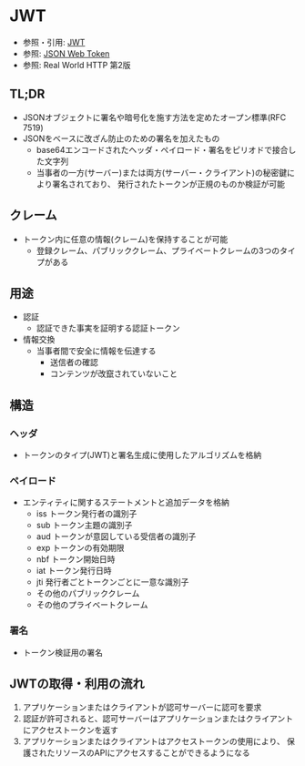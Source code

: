 # JWT
- 参照・引用: [JWT](https://jwt.io/)
- 参照: [JSON Web Token](https://ja.wikipedia.org/wiki/JSON_Web_Token)
- 参照: Real World HTTP 第2版

## TL;DR
- JSONオブジェクトに署名や暗号化を施す方法を定めたオープン標準(RFC 7519)
- JSONをベースに改ざん防止のための署名を加えたもの
  - base64エンコードされたヘッダ・ペイロード・署名をピリオドで接合した文字列
  - 当事者の一方(サーバー)または両方(サーバー・クライアント)の秘密鍵により署名されており、
    発行されたトークンが正規のものか検証が可能

## クレーム
- トークン内に任意の情報(クレーム)を保持することが可能
  - 登録クレーム、パブリッククレーム、プライベートクレームの3つのタイプがある

## 用途
- 認証
  - 認証できた事実を証明する認証トークン
- 情報交換
  - 当事者間で安全に情報を伝達する
    - 送信者の確認
    - コンテンツが改竄されていないこと

## 構造
### ヘッダ
- トークンのタイプ(JWT)と署名生成に使用したアルゴリズムを格納

### ペイロード
- エンティティに関するステートメントと追加データを格納
  - iss トークン発行者の識別子
  - sub トークン主題の識別子
  - aud トークンが意図している受信者の識別子
  - exp トークンの有効期限
  - nbf トークン開始日時
  - iat トークン発行日時
  - jti 発行者ごとトークンごとに一意な識別子
  - その他のパブリッククレーム
  - その他のプライベートクレーム

### 署名
- トークン検証用の署名

## JWTの取得・利用の流れ
1. アプリケーションまたはクライアントが認可サーバーに認可を要求
2. 認証が許可されると、認可サーバーはアプリケーションまたはクライアントにアクセストークンを返す
3. アプリケーションまたはクライアントはアクセストークンの使用により、
   保護されたリソースのAPIにアクセスすることができるようになる
